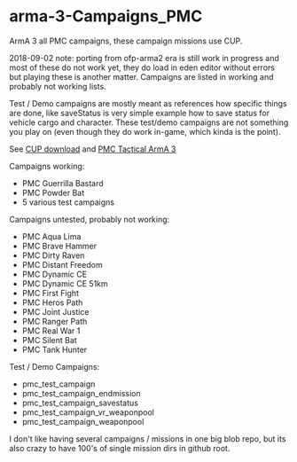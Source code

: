 # arma-3-Campaigns_PMC

ArmA 3 all PMC campaigns, these campaign missions use CUP.

2018-09-02 note: porting from ofp-arma2 era is still work in progress and most of these do not work yet, they do load in eden editor without errors but playing these is another matter. Campaigns are listed in working and probably not working lists.

Test / Demo campaigns are mostly meant as references how specific things are done, like saveStatus is very simple example how to save status for vehicle cargo and character. These test/demo campaigns are not something you play on (even though they do work in-game, which kinda is the point).

See [CUP download](http://cup-arma3.org/download) and [PMC Tactical ArmA 3](https://www.pmctactical.org/arma3/index.php)

Campaigns working:
* PMC Guerrilla Bastard
* PMC Powder Bat
* 5 various test campaigns

Campaigns untested, probably not working:
* PMC Aqua Lima
* PMC Brave Hammer
* PMC Dirty Raven
* PMC Distant Freedom
* PMC Dynamic CE
* PMC Dynamic CE 51km
* PMC First Fight
* PMC Heros Path
* PMC Joint Justice
* PMC Ranger Path
* PMC Real War 1
* PMC Silent Bat
* PMC Tank Hunter

Test / Demo Campaigns:
* pmc_test_campaign
* pmc_test_campaign_endmission
* pmc_test_campaign_savestatus
* pmc_test_campaign_vr_weaponpool
* pmc_test_campaign_weaponpool

I don't like having several campaigns / missions in one big blob repo, but its also crazy to have 100's of single mission dirs in github root.
